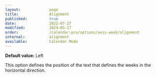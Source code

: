 ```yaml
---
layout:             page
title:              Alignment
published:          true
date:               2022-07-27
modified:           2024-05-17
order:              /calendar-pro/options/axis-week/alignment
internal:           alignment
available:          Calendar Mode
---
```

**Default value:** Left

This option defines the position of the text that defines the weeks in the horizontal direction.